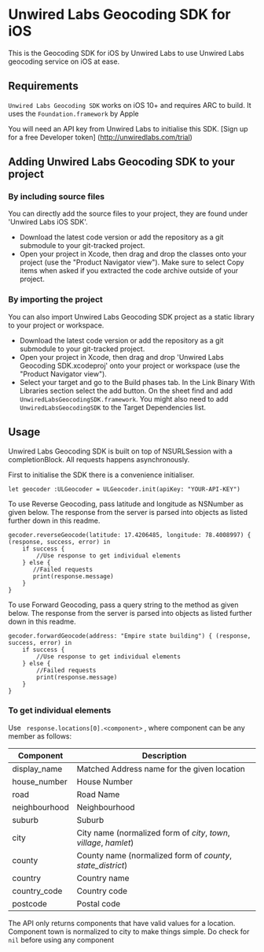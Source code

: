 # Unwired Labs Geocoding SDK for iOS #

This is the Geocoding SDK for iOS by Unwired Labs to use Unwired Labs geocoding service on iOS at ease.

## Requirements ##

`Unwired Labs Geocoding SDK` works on iOS 10+ and requires ARC to build. It uses the `Foundation.framework`  by Apple

You will need an API key from Unwired Labs to initialise this SDK. [Sign up for a free Developer token] (http://unwiredlabs.com/trial)

## Adding Unwired Labs Geocoding SDK to your project ##


### By including source files ###

You can directly add the source files to your project, they are found under 'Unwired Labs iOS SDK'.

* Download the latest code version or add the repository as a git submodule to your git-tracked project.
* Open your project in Xcode, then drag and drop the classes onto your project (use the "Product Navigator view"). Make sure to select Copy items when asked if you extracted the code archive outside of your project.

### By importing the project ###
You can also import Unwired Labs Geocoding SDK project as a static library to your project or workspace.

* Download the latest code version or add the repository as a git submodule to your git-tracked project.
* Open your project in Xcode, then drag and drop 'Unwired Labs Geocoding SDK.xcodeproj' onto your project or workspace (use the "Product Navigator view").
* Select your target and go to the Build phases tab. In the Link Binary With Libraries section select the add button. On the sheet find and add `UnwiredLabsGeocodingSDK.framework`. You might also need to add `UnwiredLabsGeocodingSDK` to the Target Dependencies list.

## Usage ##

Unwired Labs Geocoding SDK is built on top of NSURLSession with a completionBlock. All requests happens asynchronously.

First to initialise the SDK there is a convenience initialiser.

``` let geocoder :ULGeocoder = ULGeocoder.init(apiKey: "YOUR-API-KEY") ```

To use Reverse Geocoding, pass latitude and longitude as NSNumber as given below. The response from the server is parsed into objects as listed further down in this readme.

```
gecoder.reverseGeocode(latitude: 17.4206485, longitude: 78.4008997) { (response, success, error) in
    if success {
		//Use response to get individual elements
    } else {
       //Failed requests
       print(response.message)
    }
}

```

To use Forward Geocoding, pass a query string to the method as given below. The response from the server is parsed into objects as listed further down in this readme.

```
gecoder.forwardGeocode(address: "Empire state building") { (response, success, error) in
	if success {
        //Use response to get individual elements
    } else {
        //Failed requests
        print(response.message)
    }
}

```
### To get individual elements ###

Use ` response.locations[0].<component>` , where component can be any member as follows:


  Component     | Description
  ------------- | -----------
  display_name  | Matched Address name for the given location
  house_number  | House Number
  road          | Road Name
  neighbourhood | Neighbourhood
  suburb        | Suburb
  city          | City name (normalized form of *city*, *town*, *village*, *hamlet*)
  county        | County name (normalized form of *county*, *state_district*)
  country       | Country name
  country_code  | Country code
  postcode      | Postal code

The API only returns components that have valid values for a location. Component town is normalized to city to make things simple. Do check for `nil` before using any component

